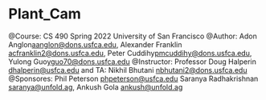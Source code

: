 # Plant_Cam
@Course: CS 490 Spring 2022 University of San Francisco
@Author: Adon Anglon<aanglon@dons.usfca.edu>, Alexander Franklin <acfranklin2@dons.usfca.edu>, 
         Peter Cuddihy<pmcuddihy@dons.usfca.edu>, Yulong Guo<yguo70@dons.usfca.edu>
@Instructor: Professor Doug Halperin <dhalperin@usfca.edu> and TA: Nikhil Bhutani <nbhutani2@dons.usfca.edu>
@Sponsores: Phil Peterson <phpeterson@usfca.edu>	Saranya Radhakrishnan <saranya@unfold.ag>, Ankush Gola <ankush@unfold.ag>

